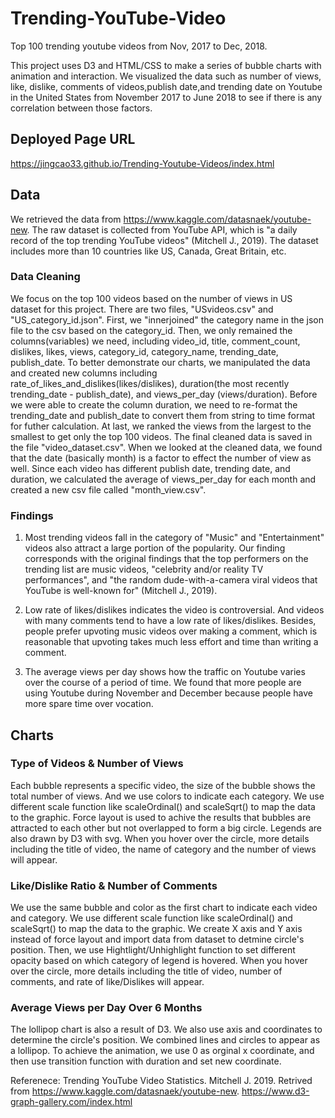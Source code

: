 # Trending-YouTube-Video
Top 100 trending youtube videos from Nov, 2017 to Dec, 2018.

This project uses D3 and HTML/CSS to make a series of bubble charts with animation and interaction. We visualized the data such as number of views, like, dislike, comments of videos,publish date,and trending date on Youtube in the United States from November 2017 to June 2018 to see if there is any correlation between those factors.

## Deployed Page URL
https://jingcao33.github.io/Trending-Youtube-Videos/index.html

## Data
We retrieved the data from https://www.kaggle.com/datasnaek/youtube-new. The raw dataset is collected from YouTube API, which is "a daily record of the top trending YouTube videos" (Mitchell J., 2019). The dataset includes more than 10 countries like US, Canada, Great Britain, etc.

### Data Cleaning
We focus on the top 100 videos based on the number of views in US dataset for this project. There are two files, "USvideos.csv" and "US_category_id.json". First, we "innerjoined" the category name in the json file to the csv based on the category_id. Then, we only remained the columns(variables) we need, including video_id, title, comment_count, dislikes, likes, views, category_id, category_name, trending_date, publish_date. To better demonstrate our charts, we manipulated the data and created new columns including rate_of_likes_and_dislikes(likes/dislikes), duration(the most recently trending_date - publish_date), and views_per_day (views/duration). Before we were able to create the column duration, we need to re-format the trending_date and publish_date to convert them from string to time format for futher calculation. At last, we ranked the views from the largest to the smallest to get only the top 100 videos. The final cleaned data is saved in the file "video_dataset.csv".
When we looked at the cleaned data, we found that the date (basically month) is a factor to effect the number of view as well.  Since each video has different publish date, trending date, and duration, we calculated the average of views_per_day for each month and created a new csv file called "month_view.csv".

### Findings
1. Most trending videos fall in the category of "Music" and "Entertainment" videos also attract a large portion of the popularity. Our finding corresponds with the original findings that the top performers on the trending list are music videos, "celebrity and/or reality TV performances", and "the random dude-with-a-camera viral videos that YouTube is well-known for" (Mitchell J., 2019).

2. Low rate of likes/dislikes indicates the video is controversial. And videos with many comments tend to have a low rate of likes/dislikes. Besides, people prefer upvoting music videos over making a comment, which is reasonable that upvoting takes much less effort and time than writing a comment.

3. The average views per day shows how the traffic on Youtube varies over the course of a period of time. We found that more people are using Youtube during November and December because people have more spare time over vocation.

## Charts
### Type of Videos & Number of Views
Each bubble represents a specific video, the size of the bubble shows the total number of views. And we use colors to indicate each category. We use different scale function like scaleOrdinal() and scaleSqrt() to map the data to the graphic. Force layout is used to achive the results that bubbles are attracted to each other but not overlapped to form a big circle. Legends are also drawn by D3 with svg. When you hover over the circle, more details including the title of video, the name of category and the number of views will appear.

### Like/Dislike Ratio & Number of Comments
We use the same bubble and color as the first chart to indicate each video and category. We use different scale function like scaleOrdinal() and scaleSqrt() to map the data to the graphic. We create X axis and Y axis instead of force layout and import data from dataset to detmine circle's position. Then, we use Hightlight/Unhighlight function to set different opacity based on which category of legend is hovered. When you hover over the circle, more details including the title of video, number of comments, and rate of like/Dislikes will appear.


### Average Views per Day Over 6 Months
The lollipop chart is also a result of D3. We also use axis and coordinates to determine the circle's position. We combined lines and circles to appear as a lollipop. To achieve the animation, we use 0 as orginal x coordinate, and then use transition function with duration and set new coordinate.

Referenece:
Trending YouTube Video Statistics. Mitchell J. 2019. Retrived from https://www.kaggle.com/datasnaek/youtube-new.
https://www.d3-graph-gallery.com/index.html

